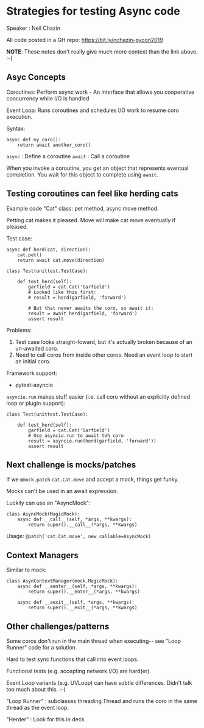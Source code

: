 # Strategies for testing Async code

Speaker : Neil Chazin

All code posted in a GH repo: https://bit.ly/nchazin-pycon2019

**NOTE**: These notes don't really give much more context than the link above. :-(

## Asyc Concepts

Coroutines: Perform async work
    - An interface that allows you cooperative concurrency while I/O is handled

Event Loop: Runs coroutines and schedules I/O work to resume coro execution.

Syntax:

    async def my_coro():
        return await another_coro()


`async` : Define a coroutine
`await` : Call a coroutine

When you invoke a coroutine, you get an object that represents eventual completion.
You wait for this object to complete using `await`.

## Testing coroutines can feel like herding cats

Example code "Cat" class: pet method, async move method.

Petting cat makes it pleased. Move will make cat move eventually if pleased.

Test case:

    async def herd(cat, direction):
        cat.pet()
        return await cat.move(direction)

    class Test(unittest.TestCase):

        def test_herd(self):
            garfield = cat.Cat('Garfield')
            # Looked like this first:
            # result = herd(garfield, 'forward')

            # But that never awaits the coro, so await it:
            result = await herd(garfield, 'forward')
            assert result


Problems:
1. Test case looks straight-foward, but it's actually broken because of an un-awaited coro.
2. Need to call coros from inside other coros. Need an event loop to start an initial coro.

Framework support:
- pytest-asyncio

`asyncio.run` makes stuff easier (i.e. call coro without an explicitly defined loop or plugin support):


    class Test(unittest.TestCase):

        def test_herd(self):
            garfield = cat.Cat('Garfield')
            # Use asyncio.run to await teh coro
            result = asyncio.run(herd(garfield, 'forward'))
            assert result


## Next challenge is mocks/patches

If we `@mock.patch` `cat.Cat.move` and accept a mock, things get funky.

Mocks can't be used in an await expression.

Luckily can use an "AsyncMock":

    class AsyncMock(MagicMock):
        async def __call__(self, *args, **kwargs):
            return super().__call__(*args, **kwargs)


Usage: `@patch('cat.Cat.move', new_callable=AsyncMock)`

## Context Managers

Similar to mock:

    class AsynContextManager(mock.MagicMock):
        async def __aenter__(self, *args, **kwargs):
            return super().__enter__(*args, **kwargs)

        async def __aexit__(self, *args, **kwargs):
            return super().__exit__(*args, **kwargs)


## Other challenges/patterns

Some coros don't run in the main thread when executing-- see "Loop Runner" code for a solution.

Hard to test sync functions that call into event loops.

Functional tests (e.g. accepting network I/O) are hard(er).

Event Loop variants (e.g. UVLoop) can have subtle differences. Didn't talk too much about this. :-(

"Loop Runner" : subclasses threading.Thread and runs the coro in the same thread as the event loop.

"Herder" : Look for this in deck.
